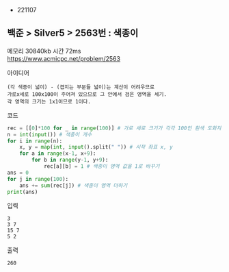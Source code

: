 - 221107
## 백준 > Silver5 > 2563번 : 색종이
메모리 30840kb 시간 72ms  
https://www.acmicpc.net/problem/2563  

아이디어
```
(각 색종이 넓이) - (겹치는 부분들 넓이)는 계산이 어려우므로  
가로x세로 100x100이 주어져 있으므로 그 안에서 검은 영역을 세기.  
각 영역의 크기는 1x1이므로 1이다.
```

코드
```python
rec = [[0]*100 for _ in range(100)] # 가로 세로 크기가 각각 100인 흰색 도화지
n = int(input()) # 색종이 개수
for i in range(n):
    x, y = map(int, input().split(" ")) # 시작 좌표 x, y
    for a in range(x-1, x+9):
        for b in range(y-1, y+9):
            rec[a][b] = 1 # 색종이 영역 값을 1로 바꾸기
ans = 0
for j in range(100):
    ans += sum(rec[j]) # 색종이 영역 더하기
print(ans)
```

입력
```
3
3 7
15 7
5 2
```

출력
```
260
```